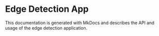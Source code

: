 # Edge Detection App

This documentation is generated with MkDocs and describes the API and usage of the edge detection application.
